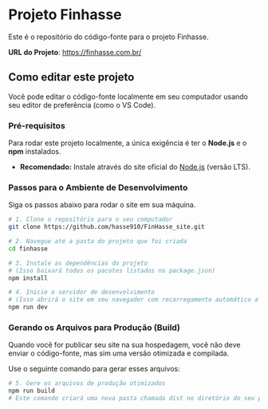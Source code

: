 # Projeto Finhasse

Este é o repositório do código-fonte para o projeto Finhasse.

**URL do Projeto**: https://finhasse.com.br/

## Como editar este projeto

Você pode editar o código-fonte localmente em seu computador usando seu editor de preferência (como o VS Code).

### Pré-requisitos

Para rodar este projeto localmente, a única exigência é ter o **Node.js** e o **npm** instalados.

* **Recomendado:** Instale através do site oficial do [Node.js](https://nodejs.org/) (versão LTS).

### Passos para o Ambiente de Desenvolvimento

Siga os passos abaixo para rodar o site em sua máquina.

```sh
# 1. Clone o repositório para o seu computador
git clone https://github.com/hasse910/FinHasse_site.git

# 2. Navegue até a pasta do projeto que foi criada
cd finhasse

# 3. Instale as dependências do projeto
# (Isso baixará todos os pacotes listados no package.json)
npm install

# 4. Inicie o servidor de desenvolvimento
# (Isso abrirá o site em seu navegador com recarregamento automático a cada alteração)
npm run dev
```

### Gerando os Arquivos para Produção (Build)
Quando você for publicar seu site na sua hospedagem, você não deve enviar o código-fonte, mas sim uma versão otimizada e compilada.

Use o seguinte comando para gerar esses arquivos:
```sh
# 5. Gere os arquivos de produção otimizados
npm run build
# Este comando criará uma nova pasta chamada dist no diretório do seu projeto. É o conteúdo desta pasta (index.html, pasta assets, etc.) que você deve enviar para o seu servidor de hospedagem (geralmente na pasta public_html).
```